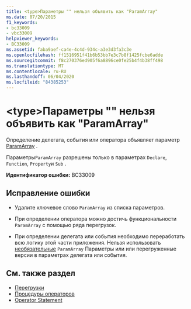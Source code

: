 ```yaml
---
title: <type>Параметры "" нельзя объявить как "ParamArray"
ms.date: 07/20/2015
f1_keywords:
- bc33009
- vbc33009
helpviewer_keywords:
- BC33009
ms.assetid: faba9aef-ca4e-4c4d-934c-a3e3d3fa3c3e
ms.openlocfilehash: ff1516951f41b6b53bb7e3c7b8f1425fcbe6adde
ms.sourcegitcommit: f8c270376ed905f6a8896ce0fe25b4f4b38ff498
ms.translationtype: MT
ms.contentlocale: ru-RU
ms.lasthandoff: 06/04/2020
ms.locfileid: "84385253"
---
```

# <a name="type-parameters-cannot-be-declared-paramarray"></a>\<type>Параметры "" нельзя объявить как "ParamArray"
Определение делегата, события или оператора объявляет параметр [ParamArray](../language-reference/modifiers/paramarray.md) .  
  
 Параметры`ParamArray` разрешены только в параметрах `Declare`, `Function`, `Property`и `Sub` .  
  
 **Идентификатор ошибки:** BC33009  
  
## <a name="to-correct-this-error"></a>Исправление ошибки  
  
- Удалите ключевое слово `ParamArray` из списка параметров.  
  
- При определении оператора можно достичь функциональности `ParamArray` с помощью ряда перегрузок.  
  
- При определении делегата или события необходимо переработать всю логику этой части приложения. Нельзя использовать [необязательные](../language-reference/modifiers/optional.md) `ParamArray` Параметры или или перегруженные версии в параметрах делегата или события.  
  
## <a name="see-also"></a>См. также раздел

- [Перегрузки](../language-reference/modifiers/overloads.md)
- [Процедуры операторов](../programming-guide/language-features/procedures/operator-procedures.md)
- [Operator Statement](../language-reference/statements/operator-statement.md)
